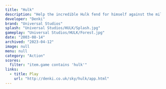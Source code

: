 ```yaml
---
title: "Hulk"
description: "Help the incredible Hulk fend for himself against the military"
developer: "Denki"
brand: "Universal Studios"
splash: "Universal Studios/HULK/Splash.jpg"
gameplay: "Universal Studios/HULK/Forest.jpg"
date: "2003-08-14"
archived: "2023-04-12"
image: null
menu: null
category: "Action"
scores:
  filter: "item.game contains 'hulk'"
links:
  - title: Play
    url: "http://denki.co.uk/sky/hulk/app.html"
---
```

